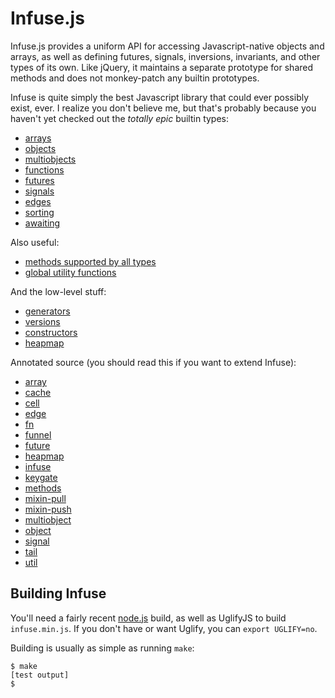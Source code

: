 # Infuse.js

Infuse.js provides a uniform API for accessing Javascript-native objects and
arrays, as well as defining futures, signals, inversions, invariants, and other
types of its own. Like jQuery, it maintains a separate prototype for shared
methods and does not monkey-patch any builtin prototypes.

Infuse is quite simply the best Javascript library that could ever possibly
exist, ever. I realize you don't believe me, but that's probably because you
haven't yet checked out the *totally epic* builtin types:

- [arrays](doc/array.md)
- [objects](doc/object.md)
- [multiobjects](doc/multiobject.md)
- [functions](doc/fn.md)
- [futures](doc/future.md)
- [signals](doc/signal.md)
- [edges](doc/edge.md)
- [sorting](doc/sorting.md)
- [awaiting](doc/await.md)

Also useful:

- [methods supported by all types](doc/methods-src.md)
- [global utility functions](doc/util-src.md)

And the low-level stuff:

- [generators](doc/generators.md)
- [versions](doc/versions.md)
- [constructors](doc/constructors.md)
- [heapmap](doc/heapmap.md)

Annotated source (you should read this if you want to extend Infuse):

- [array](doc/array-src.md)
- [cache](doc/cache-src.md)
- [cell](doc/cell-src.md)
- [edge](doc/edge-src.md)
- [fn](doc/fn-src.md)
- [funnel](doc/funnel-src.md)
- [future](doc/future-src.md)
- [heapmap](doc/heapmap-src.md)
- [infuse](doc/infuse-src.md)
- [keygate](doc/keygate-src.md)
- [methods](doc/methods-src.md)
- [mixin-pull](doc/mixin-pull-src.md)
- [mixin-push](doc/mixin-push-src.md)
- [multiobject](doc/multiobject-src.md)
- [object](doc/object-src.md)
- [signal](doc/signal-src.md)
- [tail](doc/tail-src.md)
- [util](doc/util-src.md)

## Building Infuse

You'll need a fairly recent [node.js](http://nodejs.org) build, as well as
UglifyJS to build `infuse.min.js`. If you don't have or want Uglify, you can
`export UGLIFY=no`.

Building is usually as simple as running `make`:

    $ make
    [test output]
    $
